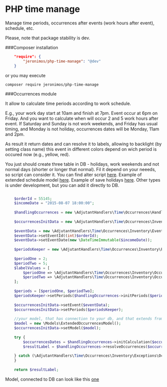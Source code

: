 # PHP time manage
Manage time periods, occurrences after events (work hours after event), schedule, etc.

Please, note that package stability is dev. 

###Composer installation

```json
    "require": {  
        "jeronimos/php-time-manage": "@dev"  
    }  
```

or you may execute

`composer require jeronimos/php-time-manage`

###Occurrences module

It allow to calculate time periods according to work schedule. 

E.g., your work day start at 10am and finish at 7pm. Event occur at 6pm on Friday. And you want to calculate when will occur 2 and 5 work hours after event. If Saturday and Sunday is not work weekends, and Friday has usual timing, and Monday is not holiday, occurrences dates will be Monday, 11am and 2pm.

As result it return dates and can resolve it to labels, allowing to backlight (by setting class name) this event in different colors depend on wich period is occured now (e.g., yellow, red).

You just should create three table in DB - holidays, work weekends and not normal days (shorter or longer that normal). Fil it depend on your neeeds, so script can consider it. You can find alter script [here](docs/schedule/schedule.sql). Example of extended schedule model [here](docs/schedule/ExtendedModelExample.md). Example of save holidays [here](docs/schedule/ExampleSave.md). Other types is under development, but you can add it directly to DB.

```php

    $orderId = 55145;
    $incomeDate = "2015-08-07 18:00:00";
    
    $handlingOccurrences = new \AdjutantHandlers\Time\Occurrences\HandlingOccurrences();
    
    $occurrencesInitData = new \AdjutantHandlers\Time\Occurrences\Inventory\OccurrencesInitData();
    
    $eventData = new \AdjutantHandlers\Time\Occurrences\Inventory\EventData();
    $eventData->setEventId((int)$orderId);
    $eventData->setEventDate(new \DateTimeImmutable($incomeDate));
    
    $periodsKeeper = new \AdjutantHandlers\Time\Occurrences\Inventory\PeriodsKeeper();
    
    $periodOne = 2;
    $periodTwo = 5;
    $labelValues = [
        $periodOne => \AdjutantHandlers\Time\Occurrences\Inventory\OccurrencesConsts::MIN_PERIOD_LABEL,
        $periodTwo => \AdjutantHandlers\Time\Occurrences\Inventory\OccurrencesConsts::OLDER_PERIOD_LABEL
    ];
    
    $periods = [$periodOne, $periodTwo];
    $periodsKeeper->setPeriods($handlingOccurrences->initPeriods($periods));
    
    $occurrencesInitData->setEvent($eventData);
    $occurrencesInitData->setPeriods($periodsKeeper);
    
    //your model, that has connection to your db, and that extends from OccurrencesModel (contain queries)
    $model = new \Models\ExtendedOccurrencesModel();
    $occurrencesInitData->setModel($model);
    
    try {
        $occurrencesDates = $handlingOccurrences->initCalculation($occurrencesInitData);
        $resultLabel = $handlingOccurrences->resolveOccurrences($occurrencesDates, $labelValues);
    
    } catch (\AdjutantHandlers\Time\Occurrences\Inventory\Exceptions\OccurrencesException $e) {
    }
    
    return $resultLabel;
```    

Model, connected to DB can look like this [one](docs/occurrences/ExtendedOccurrencesModel.md
)

